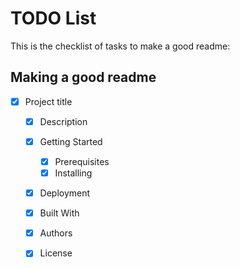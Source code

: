 # TODO List
This is the checklist of tasks to make a good readme:

## Making a good readme
- [x] Project title
  - [x] Description
  - [x] Getting Started
    - [x] Prerequisites
    - [x] Installing
  - [x] Deployment
  - [x] Built With
  - [x] Authors
  - [x] License


